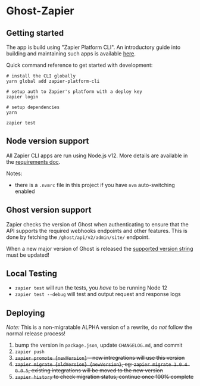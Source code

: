 # Ghost-Zapier

## Getting started
The app is build using "Zapier Platform CLI". An introductory guide into building and maintaining such apps is available [here](https://platform.zapier.com/cli_tutorials/getting-started).

Quick command reference to get started with development:
```
# install the CLI globally
yarn global add zapier-platform-cli

# setup auth to Zapier's platform with a deploy key
zapier login

# setup dependencies
yarn

zapier test
```

## Node version support

All Zapier CLI apps are run using Node.js v12. More details are available in the [requirements doc](https://zapier.github.io/zapier-platform-cli/index.html#requirements).

Notes:
- there is a `.nvmrc` file in this project if you have `nvm` auto-switching enabled

## Ghost version support

Zapier checks the version of Ghost when authenticating to ensure that the API supports the required webhooks endpoints and other features. This is done by fetching the `/ghost/api/v2/admin/site/` endpoint.

When a new major version of Ghost is released the [supported version string](https://github.com/TryGhost/Ghost-Zapier/blob/4739696c1dde5a197ea89531536deebfab8f57ab/app/authentication.js#L4) must be updated!

## Local Testing

- `zapier test` will run the tests, you _have_ to be running Node 12
- `zapier test --debug` will test and output request and response logs

## Deploying

*Note:* This is a non-migratable ALPHA version of a rewrite, do _not_ follow the normal release process!

1. bump the version in `package.json`, update `CHANGELOG.md`, and commit
2. `zapier push`
3. <strike>`zapier promote {newVersion}` - new intregrations will use this version</strike>
4. <strike>`zapier migrate {oldVersion} {newVersion}`, eg: `zapier migrate 1.0.4 0.0.5`, existing integrations will be moved to the new version</strike>
5. <strike>`zapier history` to check migration status, continue once 100% complete</strike>
